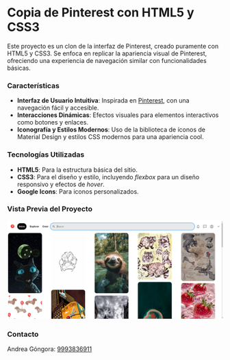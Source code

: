 # Copia de Pinterest con HTML5 y CSS3

Este proyecto es un clon de la interfaz de Pinterest, creado puramente con HTML5 y CSS3. Se enfoca en replicar la apariencia visual de Pinterest, ofreciendo una experiencia de navegación similar con funcionalidades básicas.

### Características
+ **Interfaz de Usuario Intuitiva**: Inspirada en [Pinterest](https://www.pinterest.com.mx/), con una navegación fácil y accesible.
+ **Interacciones Dinámicas**: Efectos visuales para elementos interactivos como botones y enlaces.
+ **Iconografía y Estilos Modernos**: Uso de la biblioteca de íconos de Material Design y estilos CSS modernos para una apariencia cool.

### Tecnologías Utilizadas
+ **HTML5**: Para la estructura básica del sitio.
+ **CSS3**: Para el diseño y estilo, incluyendo _flexbox_ para un diseño responsivo y efectos de _hover_.
+ **Google Icons**: Para iconos personalizados.

### Vista Previa del Proyecto
![Demo](/imagenes/vistaprevia.png)

### Contacto
Andrea Góngora: [9993836911]()
